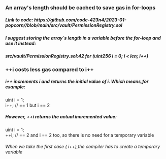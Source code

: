 <h3>An array's length should be cached to save gas in for-loops</h3>
<h5> Link to code: https://github.com/code-423n4/2023-01-popcorn//blob/main/src/vault/PermissionRegistry.sol</h5>

<h5>I suggest storing the array`s length in a variable before the for-loop and use it instead: 

<h5>src/vault/PermissionRegistry.sol:42  for (uint256 i = 0; i < len; i++)</h5>

<h3>++i costs less gas compared to i++</h3>

<h5>i++ increments i and returns the initial value of i. Which means,for example:</h5>

<p>uint i = 1;<br>
i++; // == 1 but i == 2 </p>

<h5>However, ++i returns the actual incremented value:</h5>

<p>uint i = 1;<br>
++i; //  == 2 and i == 2 too, so there is no need for a temporary variable</p>

<h6>When we take the first case ( i++),the compiler has to create a temporary variable</h6>



